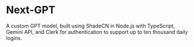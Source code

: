 # Next-GPT

A custom GPT model, built using ShadeCN in Node.js with TypeScript, Gemini API, and Clerk for authentication to support up to ten thousand daily logins.

